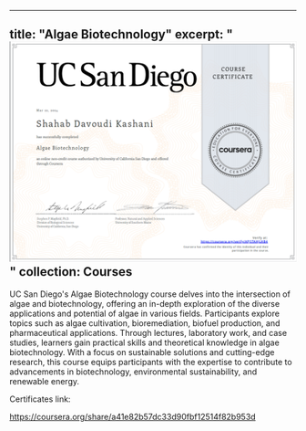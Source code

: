 
---
title: "Algae Biotechnology"
excerpt: " <br/><img src='/images/algae bio.png'>"
collection: Courses
---


UC San Diego's Algae Biotechnology course delves into the intersection of algae and biotechnology, offering an in-depth exploration of the diverse applications and potential of algae in various fields. Participants explore topics such as algae cultivation, bioremediation, biofuel production, and pharmaceutical applications. Through lectures, laboratory work, and case studies, learners gain practical skills and theoretical knowledge in algae biotechnology. With a focus on sustainable solutions and cutting-edge research, this course equips participants with the expertise to contribute to advancements in biotechnology, environmental sustainability, and renewable energy.

Certificates link:

https://coursera.org/share/a41e82b57dc33d90fbf12514f82b953d
